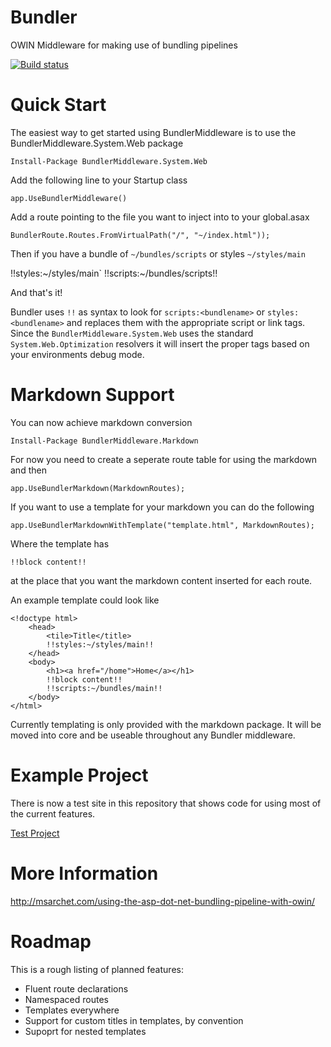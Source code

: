 Bundler
=======

OWIN Middleware for making use of bundling pipelines

[![Build status](https://ci.appveyor.com/api/projects/status/emu6eyfjqsk6ycxs)](https://ci.appveyor.com/project/msarchet/bundler)

Quick Start
===========

The easiest way to get started using BundlerMiddleware is to use the BundlerMiddleware.System.Web package

    Install-Package BundlerMiddleware.System.Web
    

Add the following line to your Startup class

    app.UseBundlerMiddleware()
    

Add a route pointing to the file you want to inject into to your global.asax

    
    BundlerRoute.Routes.FromVirtualPath("/", "~/index.html"));
    

Then if you have a bundle of `~/bundles/scripts` or styles `~/styles/main`

  <html>
  	<head>
  		!!styles:~/styles/main`
  	</head>
    <body>
      !!scripts:~/bundles/scripts!!
    </body>
  </html>
  
And that's it!

Bundler uses `!!` as syntax to look for `scripts:<bundlename>` or `styles:<bundlename>` and replaces them with the appropriate script or link tags. Since the `BundlerMiddleware.System.Web` uses the standard `System.Web.Optimization` resolvers it will insert the proper tags based on your environments debug mode.


Markdown Support
================

You can now achieve markdown conversion

    Install-Package BundlerMiddleware.Markdown
    
For now you need to create a seperate route table for using the markdown and then

    app.UseBundlerMarkdown(MarkdownRoutes);
    
If you want to use a template for your markdown you can do the following

    app.UseBundlerMarkdownWithTemplate("template.html", MarkdownRoutes);
    
Where the template has 

    !!block content!!

at the place that you want the markdown content inserted for each route.

An example template could look like

	<!doctype html>
		<head>
			<tile>Title</title>
			!!styles:~/styles/main!!
		</head>
		<body>
			<h1><a href="/home">Home</a></h1>
			!!block content!!
			!!scripts:~/bundles/main!!
		</body>
	</html>
	
Currently templating is only provided with the markdown package. It will be moved into core and be useable throughout any Bundler middleware.

Example Project
===============

There is now a test site in this repository that shows code for using most of the current features.

[Test Project](https://github.com/msarchet/Bundler/tree/master/BundlerTestSite)

More Information
================

http://msarchet.com/using-the-asp-dot-net-bundling-pipeline-with-owin/

Roadmap
=======

This is a rough listing of planned features:

- Fluent route declarations
- Namespaced routes
- Templates everywhere
- Support for custom titles in templates, by convention
- Supoprt for nested templates
